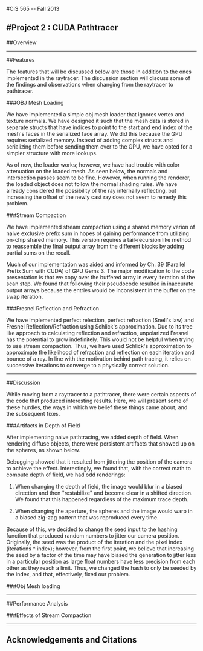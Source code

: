 #CIS 565 -- Fall 2013

#Project 2 : CUDA Pathtracer
------

##Overview

------
##Features

The features that will be discussed below are those in addition to the ones implemented in the raytracer.  The discussion section will discuss some of the findings and observations when changing from the raytracer to pathtracer.

###OBJ Mesh Loading

We have implemented a simple obj mesh loader that ignores vertex and texture normals.  We have designed it such that the mesh data is stored in separate structs that have indices to point to the start and end index of the mesh's faces in the serialized face array.  We did this because the GPU requires serialized memory.  Instead of adding complex structs and serializing them before sending them over to the GPU, we have opted for a simpler structure with more lookups.

As of now, the loader works; however, we have had trouble with color attenuation on the loaded mesh.  As seen below, the normals and intersection passes seem to be fine.  However, when running the renderer, the loaded object does not follow the normal shading rules.  We have already considered the possibility of the ray internally reflecting, but increasing the offset of the newly cast ray does not seem to remedy this problem.

###Stream Compaction

We have implemented stream compaction using a shared memory verion of naive exclusive prefix sum in hopes of gaining performance from utilizing on-chip shared memory. This version requires a tail-recursion like method to reassemble the final output array from the different blocks by adding partial sums on the recall. 

Much of our implementation was aided and informed by Ch. 39 (Parallel Prefix Sum with CUDA) of GPU Gems 3.  The major modification to the code presentation is that we copy over the buffered array in every iteration of the scan step.  We found that following their pseudocode resulted in inaccurate output arrays because the entries would be inconsistent in the buffer on the swap iteration.


###Fresnel Reflection and Refraction

We have implemented perfect relection, perfect refraction (Snell's law) and Fresnel Reflection/Refraction using Schlick's approximation. Due to its tree like approach to calculating reflection and refraction, unpolarized Fresnel has the potential to grow indefinitely. This would not be helpful when trying to use stream compaction.  Thus, we have used Schlick's approximation to approximate the likelihood of refraction and reflection on each iteration and bounce of a ray.  In line with the motivation behind path tracing, it relies on successive iterations to converge to a physically correct solution.

------
##Discussion

While moving from a raytracer to a pathtracer, there were certain aspects of the code that produced interesting results.  Here, we will present some of these hurdles, the ways in which we belief these things came about, and the subsequent fixes.

###Artifacts in Depth of Field

After implementing naive pathtracing, we added depth of field.  When rendering diffuse objects, there were persistent artifacts that showed up on the spheres, as shown below. 

Debugging showed that it resulted from jittering the position of the camera to achieve the effect.  Interestingly, we found that, with the correct math to compute depth of field, we had odd renderings:

1.	When changing the depth of field, the image would blur in a biased direction and then "restabilize" and become clear in a shifted direction. We found that this happened regardless of the maximum trace depth.


2.	When changing the aperture, the spheres and the image would warp in a biased zig-zag pattern that was reproduced every time.

Because of this, we decided to change the seed input to the hashing function that produced random numbers to jitter our camera position. Originally, the seed was the product of the iteration and the pixel index (iterations * index); however, from the first point, we believe that increasing the seed by a factor of the time may have biased the generation to jitter less in a particular position as large float numbers have less precision from each other as they reach a limit. Thus, we changed the hash to only be seeded by the index, and that, effectively, fixed our problem.


###Obj Mesh loading



------
##Performance Analysis

###Effects of Stream Compaction

------
## Acknowledgements and Citations
